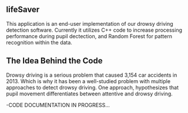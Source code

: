 lifeSaver
---------
This application is an end-user implementation of our drowsy driving detection software. Currently it utilizes C++ code to increase processing performance during pupil dectection, and Random Forest for pattern recognition within the data.

The Idea Behind the Code
------------------------
Drowsy driving is a serious problem that caused 3,154 car accidents in 2013. Which is why it has been a well-studied problem with multiple approaches to detect drowsy driving. One approach, hypothesizes that pupil movement differentiates between attentive and drowsy driving. 

-CODE DOCUMENTATION IN PROGRESS...
